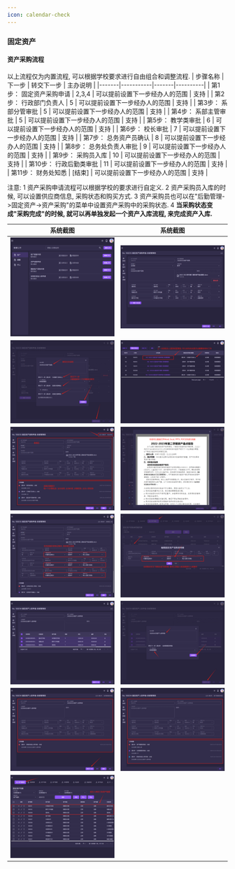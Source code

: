 ```yaml
---
icon: calendar-check
---
```


### 固定资产
#### 资产采购流程
以上流程仅为内置流程, 可以根据学校要求进行自由组合和调整流程.
| 步骤名称  | 下一步 | 转交下一步 | 主办说明 |
|-------|-----------|-------|----------|
| 第1步： 固定资产采购申请  | 2,3,4 | 可以提前设置下一步经办人的范围 | 支持  |
| 第2步： 行政部门负责人    | 5 | 可以提前设置下一步经办人的范围 | 支持  |
| 第3步： 系部分管审批    | 5 | 可以提前设置下一步经办人的范围 | 支持  |
| 第4步： 系部主管审批    | 5 | 可以提前设置下一步经办人的范围 | 支持  |
| 第5步： 教学类审批        | 6 | 可以提前设置下一步经办人的范围 | 支持  |
| 第6步： 校长审批          | 7 | 可以提前设置下一步经办人的范围 | 支持  |
| 第7步： 总务资产员确认    | 8 | 可以提前设置下一步经办人的范围 | 支持  |
| 第8步： 总务处负责人审批   | 9 | 可以提前设置下一步经办人的范围 | 支持  |
| 第9步： 采购员入库        | 10 | 可以提前设置下一步经办人的范围 | 支持  |
| 第10步： 行政后勤类审批   | 11 | 可以提前设置下一步经办人的范围 | 支持  |
| 第11步： 财务处知悉       | [结束] | 可以提前设置下一步经办人的范围 | 支持  |

注意:
1 资产采购申请流程可以根据学校的要求进行自定义.
2 资产采购员入库的时候, 可以设置供应商信息, 采购状态和购买方式.
3 资产采购员也可以在"后勤管理->固定资产->资产采购"的菜单中设置资产采购中的采购状态.
4 <B>当采购状态变成"采购完成"的时候, 就可以再单独发起一个资产入库流程, 来完成资产入库.</B>

| 系统截图  | 系统截图 |
|-------|-----------|
| <img src="./images/01.png" > | <img src="./images/02.png" > |
| <img src="./images/03.png" > | <img src="./images/04.png" > |
| <img src="./images/05.png" > | <img src="./images/06.png" > |
| <img src="./images/07.png" > | <img src="./images/08.png" > |
| <img src="./images/11.png" > | <img src="./images/12.png" > |
| <img src="./images/13.png" > | <img src="./images/14.png" > |
| <img src="./images/15.png" > |  |